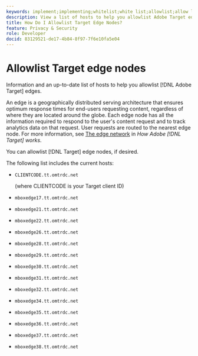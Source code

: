 ```yaml
---
keywords: implement;implementing;whitelist;white list;allowlist;allow list;edge;edges
description: View a list of hosts to help you allowlist Adobe Target edges (geographically distributed serving nodes that ensure optimum response times end-users).
title: How Do I Allowlist Target Edge Nodes?
feature: Privacy & Security
role: Developer
docid: 83129521-de17-4b84-8f97-7f6e10fa5e04
---
```


# Allowlist Target edge nodes

Information and an up-to-date list of hosts to help you allowlist [!DNL Adobe Target] edges.

An edge is a geographically distributed serving architecture that ensures optimum response times for end-users requesting content, regardless of where they are located around the globe. Each edge node has all the information required to respond to the user's content request and to track analytics data on that request. User requests are routed to the nearest edge node. For more information, see [The edge network](/help/c-intro/how-target-works.md#concept_0AE2ED8E9DE64288A8B30FCBF1040934) in *How Adobe [!DNL Target] works*.

You can allowlist [!DNL Target] edge nodes, if desired. 

The following list includes the current hosts:

* `CLIENTCODE.tt.omtrdc.net`

  (where CLIENTCODE is your Target client ID)

* `mboxedge17.tt.omtrdc.net`
* `mboxedge21.tt.omtrdc.net`
* `mboxedge22.tt.omtrdc.net`
* `mboxedge26.tt.omtrdc.net`
* `mboxedge28.tt.omtrdc.net`
* `mboxedge29.tt.omtrdc.net`
* `mboxedge30.tt.omtrdc.net`
* `mboxedge31.tt.omtrdc.net`
* `mboxedge32.tt.omtrdc.net`
* `mboxedge34.tt.omtrdc.net`
* `mboxedge35.tt.omtrdc.net`
* `mboxedge36.tt.omtrdc.net`
* `mboxedge37.tt.omtrdc.net`
* `mboxedge38.tt.omtrdc.net`